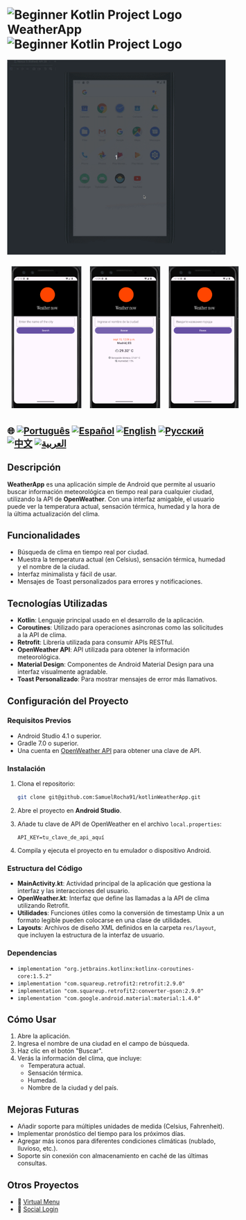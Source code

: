 # <img src="https://italiancoders.it/wp-content/uploads/2018/01/kotlin_250x250.png" alt="Beginner Kotlin Project Logo" width="52" height="30" /> WeatherApp <img src="https://italiancoders.it/wp-content/uploads/2018/01/kotlin_250x250.png" alt="Beginner Kotlin Project Logo" width="52" height="30" />

![WeatherApp](./app/src/main/weather.gif)

<div style="display: flex; justify-content: space-around;">
  <img src="./app/src/main/res/drawable/english.png" alt="english version app" style="width:32%; height: auto; margin:10px;" />
  <img src="./app/src/main/res/drawable/spanish.png" alt="spanish version app" style="width:32%; height: auto; margin:10px;" />
  <img src="./app/src/main/res/drawable/ru.png" alt="russian version app" style="width:32%; height: auto; margin:10px;" />
</div>

## 🌐 [![Português](https://img.shields.io/badge/Português-green)](https://github.com/SamuelRocha91/kotlinWeatherApp/blob/main/README.md) [![Español](https://img.shields.io/badge/Español-yellow)](https://github.com/SamuelRocha91/kotlinWeatherApp/blob/main/README_es.md) [![English](https://img.shields.io/badge/English-blue)](https://github.com/SamuelRocha91/kotlinWeatherApp/blob/main/README_en.md) [![Русский](https://img.shields.io/badge/Русский-lightgrey)](https://github.com/SamuelRocha91/kotlinWeatherApp/blob/main/README_ru.md) [![中文](https://img.shields.io/badge/中文-red)](https://github.com/SamuelRocha91/kotlinVirtualMenu) [![العربية](https://img.shields.io/badge/العربية-orange)](https://github.com/SamuelRocha91/kotlinWeatherApp/blob/main/README_ar.md)

## Descripción

**WeatherApp** es una aplicación simple de Android que permite al usuario buscar información meteorológica en tiempo real para cualquier ciudad, utilizando la API de **OpenWeather**. Con una interfaz amigable, el usuario puede ver la temperatura actual, sensación térmica, humedad y la hora de la última actualización del clima.

## Funcionalidades

- Búsqueda de clima en tiempo real por ciudad.
- Muestra la temperatura actual (en Celsius), sensación térmica, humedad y el nombre de la ciudad.
- Interfaz minimalista y fácil de usar.
- Mensajes de Toast personalizados para errores y notificaciones.

## Tecnologías Utilizadas

- **Kotlin**: Lenguaje principal usado en el desarrollo de la aplicación.
- **Coroutines**: Utilizado para operaciones asíncronas como las solicitudes a la API de clima.
- **Retrofit**: Librería utilizada para consumir APIs RESTful.
- **OpenWeather API**: API utilizada para obtener la información meteorológica.
- **Material Design**: Componentes de Android Material Design para una interfaz visualmente agradable.
- **Toast Personalizado**: Para mostrar mensajes de error más llamativos.

## Configuración del Proyecto

### Requisitos Previos

- Android Studio 4.1 o superior.
- Gradle 7.0 o superior.
- Una cuenta en [OpenWeather API](https://openweathermap.org/api) para obtener una clave de API.

### Instalación

1. Clona el repositorio:

   ```bash
   git clone git@github.com:SamuelRocha91/kotlinWeatherApp.git
   ```

2. Abre el proyecto en **Android Studio**.

3. Añade tu clave de API de OpenWeather en el archivo `local.properties`:

   ```
   API_KEY=tu_clave_de_api_aquí
   ```

4. Compila y ejecuta el proyecto en tu emulador o dispositivo Android.

### Estructura del Código

- **MainActivity.kt**: Actividad principal de la aplicación que gestiona la interfaz y las interacciones del usuario.
- **OpenWeather.kt**: Interfaz que define las llamadas a la API de clima utilizando Retrofit.
- **Utilidades**: Funciones útiles como la conversión de timestamp Unix a un formato legible pueden colocarse en una clase de utilidades.
- **Layouts**: Archivos de diseño XML definidos en la carpeta `res/layout`, que incluyen la estructura de la interfaz de usuario.

### Dependencias

- `implementation "org.jetbrains.kotlinx:kotlinx-coroutines-core:1.5.2"`
- `implementation "com.squareup.retrofit2:retrofit:2.9.0"`
- `implementation "com.squareup.retrofit2:converter-gson:2.9.0"`
- `implementation "com.google.android.material:material:1.4.0"`

## Cómo Usar

1. Abre la aplicación.
2. Ingresa el nombre de una ciudad en el campo de búsqueda.
3. Haz clic en el botón "Buscar".
4. Verás la información del clima, que incluye:
    - Temperatura actual.
    - Sensación térmica.
    - Humedad.
    - Nombre de la ciudad y del país.

## Mejoras Futuras

- Añadir soporte para múltiples unidades de medida (Celsius, Fahrenheit).
- Implementar pronóstico del tiempo para los próximos días.
- Agregar más iconos para diferentes condiciones climáticas (nublado, lluvioso, etc.).
- Soporte sin conexión con almacenamiento en caché de las últimas consultas.

## Otros Proyectos

- 📜 [Virtual Menu](https://github.com/SamuelRocha91/kotlinVirtualMenu/blob/main/README_en.md)
- 👤 [Social Login](https://github.com/SamuelRocha91/kotlinLoginSocial/blob/main/README_en.md)
